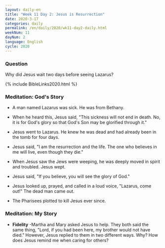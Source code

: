 ```yaml
---
layout: daily-en
title: "Week 11 Day 2: Jesus is Resurrection"
date: 2020-3-17 
categories: daily
permalink: /en/daily/2020/wk11-day2-daily.html
weekNum: 11
dayNum: 2
language: English
cycle: 2020
---
```

### Question     
Why did Jesus wait two days before seeing Lazarus?

{% include BibleLinks2020.html %} 

### Meditation: God's Story   
+ A man named Lazarus was sick. He was from Bethany. 

+ When he heard this, Jesus said, "This sickness will not end in death. No, it is for God's glory so that God's Son may be glorified through it." 

+ Jesus went to Lazarus. He knew he was dead and had already been in the tomb for four days. 

+ Jesus said, "I am the resurrection and the life. The one who believes in me will live, even though they die." 

+ When Jesus saw the Jews were weeping, he was deeply moved in spirit and troubled. Jesus wept. 

+ Jesus said, "If you believe, you will see the glory of God." 

+ Jesus looked up, prayed, and called in a loud voice, "Lazarus, come out!" The dead man came out. 

+ The Pharisees plotted to kill Jesus ever since. 

### Meditation: My Story   
+ **Fidelity** -Martha and Mary asked Jesus to help. They both said the same thing, "Lord, if you had been here, my brother would not have died." However, Jesus replied to them in two different ways. Why? How does Jesus remind me when caring for others? 
